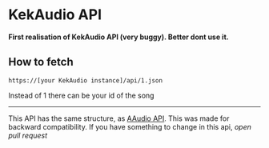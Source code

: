 # KekAudio API
__First realisation of KekAudio API (very buggy). Better dont use it.__

## How to fetch
`https://[your KekAudio instance]/api/1.json`

Instead of 1 there can be your id of the song

---

This API has the same structure, as [AAudio API](https://koke228.ru/anusaudio/api). This was made for backward compatibility.
If you have something to change in this api, _open pull request_
